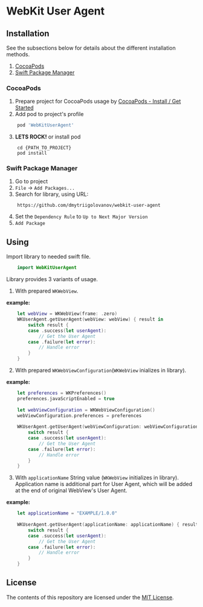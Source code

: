 # WebKit User Agent

## Installation

See the subsections below for details about the different installation methods.
1. [CocoaPods](#cocoapods)
2. [Swift Package Manager](#swift-package-manager)

### CocoaPods

1. Prepare project for CocoaPods usage by [CocoaPods - Install / Get Started](https://cocoapods.org)
2. Add pod to project's profile
```ruby
    pod 'WebKitUserAgent'
```
3. **LETS ROCK!** or install pod
```console
    cd {PATH_TO_PROJECT}
    pod install
```


### Swift Package Manager

1. Go to project
2. `File` → `Add Packages...`
3. Search for library, using URL: 
```
    https://github.com/dmytriigolovanov/webkit-user-agent
```
4. Set the `Dependency Rule` to `Up to Next Major Version`
5. `Add Package`

## Using

Import library to needed swift file.

```swift
    import WebKitUserAgent
```

Library provides 3 variants of usage.
1. With prepared `WKWebView`.

**example:**

```swift
    let webView = WKWebView(frame: .zero)
    WKUserAgent.getUserAgent(webView: webView) { result in 
        switch result {
        case .success(let userAgent):
            // Get the User Agent
        case .failure(let error):
            // Handle error
        }
    }
```

2. With prepared `WKWebViewConfiguration`(`WKWebView` inializes in library).

**example:**
```swift
    let preferences = WKPreferences()
    preferences.javaScriptEnabled = true
    
    let webViewConfiguration = WKWebViewConfiguration()
    webViewConfiguration.preferences = preferences
    
    WKUserAgent.getUserAgent(webViewConfiguration: webViewConfiguration) { result in 
        switch result {
        case .success(let userAgent):
            // Get the User Agent
        case .failure(let error):
            // Handle error
        }
    }
```

3. With `applicationName` String value (`WKWebView` initializes in library). 
Application name is additional part for User Agent, which will be added at the end of original WebView's User Agent.

**example:**
```swift
    let applicationName = "EXAMPLE/1.0.0"
    
    WKUserAgent.getUserAgent(applicationName: applicationName) { result in 
        switch result {
        case .success(let userAgent):
            // Get the User Agent
        case .failure(let error):
            // Handle error
        }
    }
```


## License

The contents of this repository are licensed under the
[MIT License](https://github.com/dmytriigolovanov/webkit-user-agent/blob/main/LICENSE).
